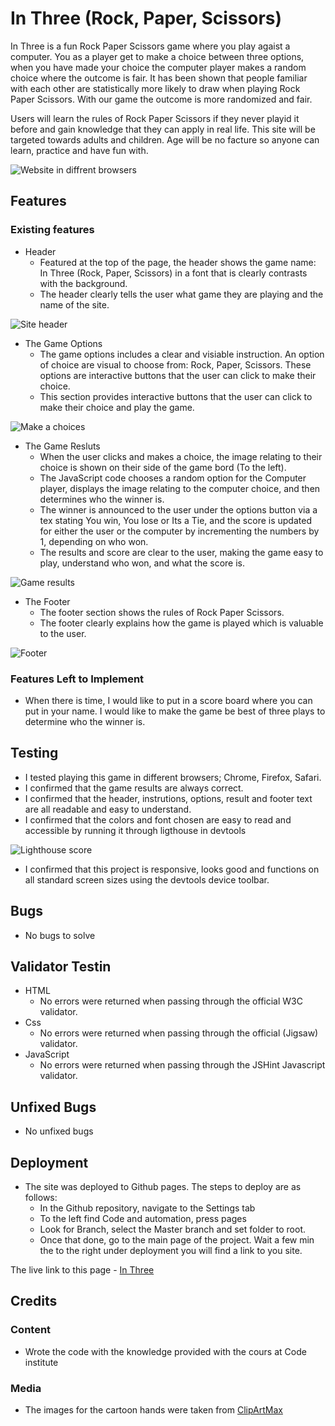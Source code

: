 # In Three (Rock, Paper, Scissors)

In Three is a fun Rock Paper Scissors game where you play agaist a computer. You as a player get to make a choice between three options, when you have made your choice the computer player makes a random choice where the outcome is fair. It has been shown that people familiar with each other are statistically more likely to draw when playing Rock Paper Scissors. With our game the outcome is more randomized and fair.

Users will learn the rules of Rock Paper Scissors if they never playid it before and gain knowledge that they can apply in real life. This site will be targeted towards adults and children. Age will be no facture so anyone can learn, practice and have fun with.

![Website in diffrent browsers](assets/images/helhetsbild.JPG)

## Features

### Existing features

* Header
  * Featured at the top of the page, the header shows the game name: In Three (Rock, Paper, Scissors) in a font that is clearly contrasts with the background.
  * The header clearly tells the user what game they are playing and the name of the site.

 ![Site header](assets/images/header.JPG)

* The Game Options
  * The game options includes a clear and visiable instruction. An option of choice are visual to choose from: Rock, Paper, Scissors. These options are interactive buttons that the user can click to make their choice.
  * This section provides interactive buttons that the user can click to make their choice and play the game.

 ![Make a choices](assets/images/Gamefetuers.JPG)

* The Game Resluts
  * When the user clicks and makes a choice, the image relating to their choice is shown on their side of the game bord (To the left).
  * The JavaScript code chooses a random option for the Computer player, displays the image relating to the computer choice, and then determines who the winner is.
  * The winner is announced to the user under the options button via a tex stating You win, You lose or Its a Tie, and the score is updated for either the user or the computer by incrementing the numbers by 1, depending on who won.
  * The results and score are clear to the user, making the game easy to play, understand who won, and what the score is.

 ![Game results](assets/images/gamerules.JPG)

 * The Footer 
   * The footer section shows the rules of Rock Paper Scissors.
   * The footer clearly explains how the game is played which is valuable to the user.

  ![Footer](assets/images/footer.JPG)

### Features Left to Implement

* When there is time, I would like to put in a score board where you can put in your name. I would like to make the game be best of three plays to determine who the winner is.

## Testing 

* I tested playing this game in different browsers; Chrome, Firefox, Safari.
* I confirmed that the game results are always correct.
* I confirmed that the header, instrutions, options, result and footer text are all readable and easy to understand.
* I confirmed that the colors and font chosen are easy to read and accessible by running it through ligthouse in devtools

![Lighthouse score](<assets/images/lighthouse score.JPG>)

* I confirmed that this project is responsive, looks good and functions on all standard screen sizes using the devtools device toolbar.

## Bugs

* No bugs to solve


## Validator Testin

* HTML
  * No errors were returned when passing through the official W3C validator.
* Css
  * No errors were returned when passing through the official (Jigsaw) validator.
* JavaScript
  * No errors were returned when passing through the JSHint Javascript validator.

 ## Unfixed Bugs 

 * No unfixed bugs

 ## Deployment 

 * The site was deployed to Github pages. The steps to deploy are as follows:
   * In the Github repository, navigate to the Settings tab
   * To the left find Code and automation, press pages
   * Look for Branch, select the Master branch and set folder to root.
   * Once that done, go to the main page of the project. Wait a few min the to the right under deployment you will find a link to you site.

  The live link to this page - [In Three](https://maadajibao.github.io/Project-2-In-Three/)

## Credits

### Content
 * Wrote the code with the knowledge provided with the cours at Code institute

### Media

* The images for the cartoon hands were taken from [ClipArtMax](https://www.clipartmax.com/middle/m2i8i8G6H7K9Z5H7_rock-paper-scissors-clipart-rock-paper-scissors-clip-art/)

 


